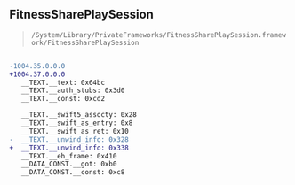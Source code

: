 ## FitnessSharePlaySession

> `/System/Library/PrivateFrameworks/FitnessSharePlaySession.framework/FitnessSharePlaySession`

```diff

-1004.35.0.0.0
+1004.37.0.0.0
   __TEXT.__text: 0x64bc
   __TEXT.__auth_stubs: 0x3d0
   __TEXT.__const: 0xcd2

   __TEXT.__swift5_assocty: 0x28
   __TEXT.__swift_as_entry: 0x8
   __TEXT.__swift_as_ret: 0x10
-  __TEXT.__unwind_info: 0x328
+  __TEXT.__unwind_info: 0x338
   __TEXT.__eh_frame: 0x410
   __DATA_CONST.__got: 0xb0
   __DATA_CONST.__const: 0xc8

```

